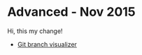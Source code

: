 # Advanced - Nov 2015

Hi, this my change!

* [Git branch visualizer](http://pcottle.github.io/learnGitBranching/?NODEMO)
